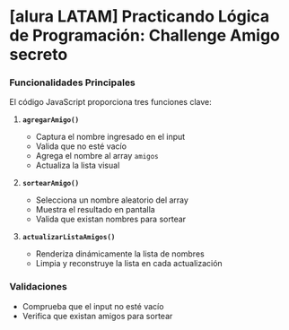 # [alura LATAM] Practicando Lógica de Programación: Challenge Amigo secreto

### Funcionalidades Principales
El código JavaScript proporciona tres funciones clave:

1. **`agregarAmigo()`**
   - Captura el nombre ingresado en el input
   - Valida que no esté vacío
   - Agrega el nombre al array `amigos`
   - Actualiza la lista visual

2. **`sortearAmigo()`**
   - Selecciona un nombre aleatorio del array
   - Muestra el resultado en pantalla
   - Valida que existan nombres para sortear

3. **`actualizarListaAmigos()`**
   - Renderiza dinámicamente la lista de nombres
   - Limpia y reconstruye la lista en cada actualización

### Validaciones
- Comprueba que el input no esté vacío
- Verifica que existan amigos para sortear
